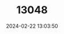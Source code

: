 ---
title: "13048"
category: "Melanomys zunigae"
draft: false
date: 2024-02-22 13:03:50
languages:
  English: ["Zuniga's Dark Rice Rat"]
---